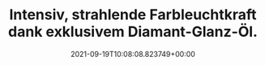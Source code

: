 ---
date: '2021-09-19T10:08:08.823749+00:00'
found_at: '2014-12-18'
found_url: http://www.brillance.de/brillance/de/de/home/produkte.html
title: Intensiv, strahlende Farbleuchtkraft dank exklusivem Diamant-Glanz-Öl.
---